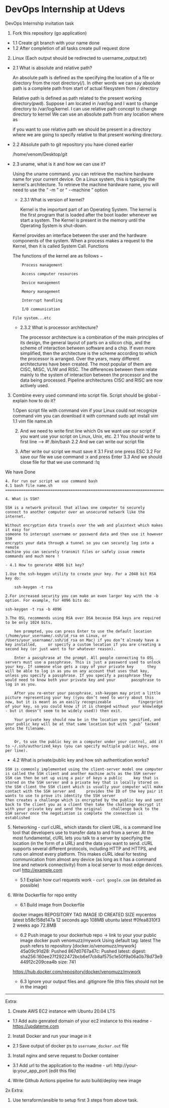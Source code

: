 # DevOps Internship at Udevs

DevOps Internship invitation task

1. Fork this repository (go application)
  - 1.1 Create git branch with your name
  	done
  - 1.2 After completion of all tasks create pull request
  	done
2. Linux (Each output should be redirected to username_output.txt)

  - 2.1 What is absolute and relative path?
  
  	An absolute path is defined as the specifying the location of a file or directory from the root directory(/). 
	In other words we can say absolute path is a complete path from start of actual filesystem from / directory

	Relative path is defined as path related to the present working directory(pwd).
	Suppose I am located in /var/log and I want to change directory to /var/log/kernel. 
	I can use relative path concept to change directory to kernel
	We can use an absolute path from any location where as 

	if you want to use relative path we should be present in a 
	directory where we are going to specify relative to that present working directory.
	
  - 2.2 Absolute path to git repository you have cloned earlier
  
  	/home/venom/Desktop/git	
  - 2.3 uname, what is it and how we can use it?
  
	Using the uname command. you can retrieve the machine hardware name for your current device. On a Linux system, this is typically the kernel's architecture. To retrieve the machine hardware 		name, you will need to use the “ -m ” or “ --machine ” option
	
      - 2.3.1 What is version of kernel?
      
      	Kernel is the important part of an Operating System. The kernel is the first program that is loaded after the boot loader whenever we start a system. The Kernel is present in the memory until 	the Operating System is shut-down.

	Kernel provides an interface between the user and the hardware components of the system. When a process makes a request to the Kernel, then it is called System Call.
	Functions

	The functions of the kernel are as follows −

    		Process management

    		Access computer resources

    		Device management

    		Memory management

    		Interrupt handling

    		I/O communication

   		File system...etc
   		
      - 2.3.2 What is processor architecture?
      
      	The processor architecture is a combination of the main principles of its design, the general layout of parts on a silicon chip, and the scheme of interaction between software and a chip. If 		even more simplified, then the architecture is the scheme according to which the processor is arranged.
	Over the years, many different architectures have been created. The most popular of them are CISC, MISC, VLIW and RISC. The differences between them relate mainly to the system of interaction 	between the processor and the data being processed. Pipeline architectures CISC and RISC are now actively used.
	
  
  
3. Combine every used command into script file. Script should be global - explain how to do it?
	
	1.Open script file with command vim 
	if your Linux could not recognize command vim you 
	can download it with command sudo apt install vim 
	1.1 vim file name.sh

	2. And we need to write first line which Os we want use our script
	if you want use your script on Linux, Unix, etc. 
	2.1 You should  write to first line —> #! /bin/bash
	2.2 And we can write our script file

	3. After write our script we must save it 
	3.1 First one press ESC
	3.2 For save our file we use command :x and press Enter 
	3.3 And we should close file for that we use command :!q

We have Done

	4. For run our script we use command bash 
	4.1 bash file name.sh
	===========================================================================================
	
	4. What is SSH?
	
	SSH is a network protocol that allows one computer to securely
	connect to another computer over an unsecured network like the internet.

	Without encryption data travels over the web and plaintext which makes it easy for
	someone to intercept username or password data and then use it however SSH
	encrypts your data through a tunnel so you can securely log into a remote 
	machine you can securely transmit files or safely issue remote commands and much more !
	
   	- 4.1 How to generate 4096 bit key?
   	
   	1.Use the ssh-keygen utility to create your key. For a 2048 bit RSA key do:

    	ssh-keygen -t rsa

	2.For increased security you can make an even larger key with the -b option. For example, for 4096 bits do:

	ssh-keygen -t rsa -b 4096

	3.The OSL recommends using RSA over DSA because DSA keys are required to be only 1024 bits.

    	hen prompted, you can press Enter to use the default location (/home/your_username/.ssh/id_rsa on Linux, or /Users/your_username/.ssh/id_rsa on Mac) if you don’t already have a key installed, 	or specify a custom location if you are creating a second key (or just want to for whatever reason).

    	Enter a passphrase at the prompt. All people connecting to OSL servers must use a passphrase. This is just a password used to unlock your key. If someone else gets a copy of your private key 		they will be able to log in as you on any account that uses that key, unless you specify a passphrase. If you specify a passphrase they would need to know both your private key and your 		passphrase to log in as you.

    	After you re-enter your passphrase, ssh-keygen may print a little picture representing your key ((you don’t need to worry about this now, but it is meant as an easily recognizeable 			fingerprint of your key, so you could know if it is changed without your knowledge - but it doesn’t seem to be widely used)) then exit.

    	Your private key should now be in the location you specified, and your public key will be at that same location but with ‘.pub’ tacked onto the filename.


    	Or, to use the public key on a computer under your control, add it to ~/.ssh/authorized_keys (you can specify multiple public keys, one per line).
    				
   - 4.2 What is private/public key and how ssh authentication works?
   
	SSH is commonly implemented using the client-server model one computer is called the SSH client and another machine acts as the SSH server SSH can then be set up using a pair of keys a public 	key that is stored on the SSH server and a private key that is locally stored on the SSH client the SSH client which is usually your computer will make contact with the SSH server and 	provides the ID of the key pair it wants to use to prove its identity the SSH server
	then creates a challenge which is encrypted by the public key and sent back to the client you as a client then take the challenge decrypt it with your private key and send the original 	challenge back to the SSH server once the negotiation is complete the connection is established
	
5. Networking - curl
	cURL, which stands for client URL, is a command line tool that developers use to transfer data to and from a server. At the most fundamental, cURL lets you talk to a server by specifying the 		location (in the form of a URL) and the data you want to send. cURL supports several different protocols, including HTTP and HTTPS, and runs on almost every platform. This makes cURL ideal 		for testing communication from almost any device (as long as it has a command line and network connectivity) from a local server to most edge devices. 
	curl http://example.com

	
   - 5.1 Explain how curl requests work - `curl google.com` (as detailed as possible)
6. Write Dockerfile for repo entity

   - 6.1 Build image from Dockerfile
   
	docker images
	REPOSITORY   TAG       IMAGE ID       CREATED          SIZE
	mycentos     latest    b58c158d147a   12 seconds ago   108MB
	ubuntu       latest    ff0fea8310f3   2 weeks ago      72.8MB
   - 6.2 Push image to your dockerhub repo -> link to your your public image
	docker push venomuzz/mywork
	Using default tag: latest
	The push refers to repository [docker.io/venomuzz/mywork]
	45a09c91d28: Pushed 
	867d0767a47c: Pushed 
	latest: digest: sha256:160ee27f2922472bcb6ef7cb8af575c1e50f9a06a0b78d73e944912c209cea4b size: 741

	https://hub.docker.com/repository/docker/venomuzz/mywork
	
   - 6.3 Ignore your output files and .gitignore file (this files should not be in the image)
---
Extra:
1. Create AWS EC2 instance with Ubuntu 20.04 LTS
  - 1.1 Add auto genrated domain of your ec2 instance to this readme - https://updateme.com
2. Install Docker and run your image in it
  - 2.1 Save output of docker ps to `username_docker.out` file
3. Install nginx and serve request to Docker container
  - 3.1 Add url to the application to the readme - url: http://your-ip:your_app_port (edit this file)
4. Write Github Actions pipeline for auto build/deploy new image

2x Extra:
1. Use terraform/ansible to setup first 3 steps from above task. 

